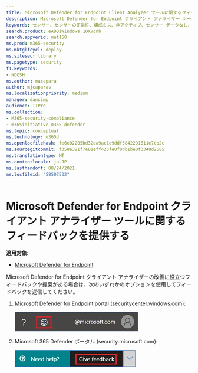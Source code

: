 ```yaml
---
title: Microsoft Defender for Endpoint Client Analyzer ツールに関するフィードバックを提供する
description: Microsoft Defender for Endpoint クライアント アナライザー ツールに関するフィードバックを提供する
keywords: センサー、センサーの正常性、構成ミス、非アクティブ、センサー データなし、センサー データ、通信障害、通信障害
search.product: eADQiWindows 10XVcnh
search.appverid: met150
ms.prod: m365-security
ms.mktglfcycl: deploy
ms.sitesec: library
ms.pagetype: security
f1.keywords:
- NOCSH
ms.author: macapara
author: mjcaparas
ms.localizationpriority: medium
manager: dansimp
audience: ITPro
ms.collection:
- M365-security-compliance
- m365initiative-m365-defender
ms.topic: conceptual
ms.technology: m365d
ms.openlocfilehash: fe6e02205bd32ea9ac1e9ddf5842291611e7cb2c
ms.sourcegitcommit: f358e321f7e81eff425fe0f0db1be0f3348d2585
ms.translationtype: MT
ms.contentlocale: ja-JP
ms.lasthandoff: 08/24/2021
ms.locfileid: "58507532"
---
```

# <a name="provide-feedback-on-the-microsoft-defender-for-endpoint-client-analyzer-tool"></a>Microsoft Defender for Endpoint クライアント アナライザー ツールに関するフィードバックを提供する

**適用対象:**
- [Microsoft Defender for Endpoint](https://go.microsoft.com/fwlink/p/?linkid=2146631)

Microsoft Defender for Endpoint クライアント アナライザーの改善に役立つフィードバックや提案がある場合は、次のいずれかのオプションを使用してフィードバックを送信してください。

1. Microsoft Defender for Endpoint portal (securitycenter.windows.com):

    ![スマイリー フィードバック アイコンの画像](images/3e2db5015cd4f47436b4765b2303f4f5.png)

2. Microsoft 365 Defender ポータル (security.microsoft.com):

    ![フィードバックボタンの画像](images/1d5b3c010b4b5c0e9d5eb43f71fa95e3.png)
